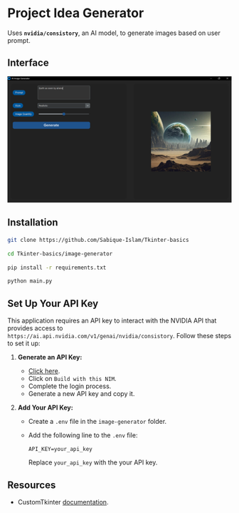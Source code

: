 # Project Idea Generator
Uses **`nvidia/consistory`**, an AI model, to generate images based on user prompt.

## Interface
![Interface](sample/image.png)

## Installation

```bash
git clone https://github.com/Sabique-Islam/Tkinter-basics
```
```bash
cd Tkinter-basics/image-generator
```
```bash
pip install -r requirements.txt
```
```bash
python main.py
```
## Set Up Your API Key
This application requires an API key to interact with the NVIDIA API that provides access to `https://ai.api.nvidia.com/v1/genai/nvidia/consistory`. Follow these steps to set it up:

1. **Generate an API Key:**
   - [Click here](https://build.nvidia.com/nvidia/consistory).
   - Click on `Build with this NIM`.
   - Complete the login process.
   - Generate a new API key and copy it.

2. **Add Your API Key:**
   - Create a `.env` file in the `image-generator` folder.
   - Add the following line to the `.env` file:

     ```env
     API_KEY=your_api_key
     ```

     Replace `your_api_key` with the your API key.

## Resources
- CustomTkinter [documentation](https://customtkinter.tomschimansky.com/documentation/).
